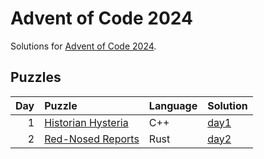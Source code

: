 # Advent of Code 2024

Solutions for [Advent of Code 2024](https://adventofcode.com/2024).

## Puzzles

| Day | Puzzle | Language | Solution |
| --: | :----- | :------- | :------- |
| 1 | [Historian Hysteria](https://adventofcode.com/2024/day/1) | C++ | [day1](https://github.com/mnajda/advent-of-code-2024/tree/main/day1) |
| 2 | [Red-Nosed Reports](https://adventofcode.com/2024/day/2) | Rust | [day2](https://github.com/mnajda/advent-of-code-2024/tree/main/day2) |
